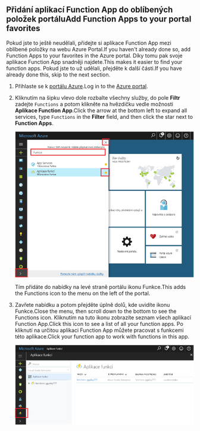 ## <a name="add-function-apps-to-your-portal-favorites"></a><span data-ttu-id="b34f3-101">Přidání aplikací Function App do oblíbených položek portálu</span><span class="sxs-lookup"><span data-stu-id="b34f3-101">Add Function Apps to your portal favorites</span></span> 

<span data-ttu-id="b34f3-102">Pokud jste to ještě neudělali, přidejte si aplikace Function App mezi oblíbené položky na webu Azure Portal.</span><span class="sxs-lookup"><span data-stu-id="b34f3-102">If you haven't already done so, add Function Apps to your favorites in the Azure portal.</span></span> <span data-ttu-id="b34f3-103">Díky tomu pak svoje aplikace Function App snadněji najdete.</span><span class="sxs-lookup"><span data-stu-id="b34f3-103">This makes it easier to find your function apps.</span></span> <span data-ttu-id="b34f3-104">Pokud jste to už udělali, přejděte k další části.</span><span class="sxs-lookup"><span data-stu-id="b34f3-104">If you have already done this, skip to the next section.</span></span> 

1. <span data-ttu-id="b34f3-105">Přihlaste se k [portálu Azure](https://portal.azure.com/).</span><span class="sxs-lookup"><span data-stu-id="b34f3-105">Log in to the [Azure portal](https://portal.azure.com/).</span></span>

2. <span data-ttu-id="b34f3-106">Kliknutím na šipku vlevo dole rozbalte všechny služby, do pole **Filtr** zadejte `Functions` a potom klikněte na hvězdičku vedle možnosti **Aplikace Function App**.</span><span class="sxs-lookup"><span data-stu-id="b34f3-106">Click the arrow at the bottom left to expand all services, type `Functions` in the **Filter** field, and then click the star next to **Function Apps**.</span></span>  
 
    ![Vytvoření aplikace Function App na webu Azure Portal](./media/functions-portal-favorite-function-apps/functions-favorite-function-apps.png)

    <span data-ttu-id="b34f3-108">Tím přidáte do nabídky na levé straně portálu ikonu Funkce.</span><span class="sxs-lookup"><span data-stu-id="b34f3-108">This adds the Functions icon to the menu on the left of the portal.</span></span>

3. <span data-ttu-id="b34f3-109">Zavřete nabídku a potom přejděte úplně dolů, kde uvidíte ikonu Funkce.</span><span class="sxs-lookup"><span data-stu-id="b34f3-109">Close the menu, then scroll down to the bottom to see the Functions icon.</span></span> <span data-ttu-id="b34f3-110">Kliknutím na tuto ikonu zobrazíte seznam všech aplikací Function App.</span><span class="sxs-lookup"><span data-stu-id="b34f3-110">Click this icon to see a list of all your function apps.</span></span> <span data-ttu-id="b34f3-111">Po kliknutí na určitou aplikaci Function App můžete pracovat s funkcemi této aplikace.</span><span class="sxs-lookup"><span data-stu-id="b34f3-111">Click your function app to work with functions in this app.</span></span> 
 
    ![](./media/functions-portal-favorite-function-apps/functions-function-apps-hub.png)
 
     